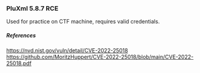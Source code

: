 ### PluXml 5.8.7 RCE

Used for practice on CTF machine, requires valid credentials.

##### References
https://nvd.nist.gov/vuln/detail/CVE-2022-25018 \
https://github.com/MoritzHuppert/CVE-2022-25018/blob/main/CVE-2022-25018.pdf